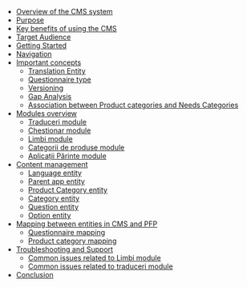 - [Overview of the CMS system](#overview-of-the-cms-system)<div class="dots"></div>
- [Purpose](#purpose)<div class="dots"></div>
- [Key benefits of using the CMS](#key-benefits-of-using-the-cms)<div class="dots"></div>
- [Target Audience](#target-audience)<div class="dots"></div>
- [Getting Started](#getting-started)<div class="dots"></div>
- [Navigation](#navigation)<div class="dots"></div>
- [Important concepts](#important-concepts)<div class="dots"></div>
  - [Translation Entity](#important-conceptstranslation-entity)<div class="dots"></div>
  - [Questionnaire type](#important-conceptsquestionnaire-types)<div class="dots"></div>
  - [Versioning](#important-conceptsversioning)<div class="dots"></div>
  - [Gap Analysis](#important-conceptsgap-analysis)<div class="dots"></div>
  - [Association between Product categories and Needs Categories](#important-conceptsassociation-between-product-categories-and-needs-categories)<div class="dots"></div>
- [Modules overview](#modules-overview)<div class="dots"></div>
  - [Traduceri module](#modules-overviewtraduceri-module)<div class="dots"></div>
  - [Chestionar module](#modules-overviewchestionar-module)<div class="dots"></div>
  - [Limbi module](#modules-overviewlimbi-module)<div class="dots"></div>
  - [Categorii de produse module](#modules-overviewcategorii-de-produse-module)<div class="dots"></div>
  - [Aplicații Părinte module](#modules-overviewaplicații-părinte-module)<div class="dots"></div>
- [Content management](#content-management)<div class="dots"></div>
  - [Language entity](#content-managementlanguage-entity)<div class="dots"></div>
  - [Parent app entity](#content-managementparent-app-entity)<div class="dots"></div>
  - [Product Category entity](#content-managementproduct-category-entity)<div class="dots"></div>
  - [Category entity](#content-managementcategory-entity)<div class="dots"></div>
  - [Question entity](#content-managementquestion-entity)<div class="dots"></div>
  - [Option entity](#content-managementoption-entity)<div class="dots"></div>
- [Mapping between entities in CMS and PFP](#mapping-between-entities-in-cms-and-pfp)<div class="dots"></div>
  - [Questionnaire mapping](#mapping-between-entities-in-cms-and-pfpquestionnaire-mapping)<div class="dots"></div>
  - [Product category mapping](#mapping-between-entities-in-cms-and-pfpproduct-category-mapping)<div class="dots"></div>
- [Troubleshooting and Support](#troubleshooting-and-support)<div class="dots"></div>
  - [Common issues related to Limbi module](#troubleshooting-and-supportcommon-issues-related-to-limbi-module)<div class="dots"></div>
  - [Common issues related to traduceri module](#troubleshooting-and-supportcommon-issues-related-to-traduceri-module)<div class="dots"></div>
- [Conclusion](#conclusion) <div class="dots"></div>

<div id="page-break"></div>
